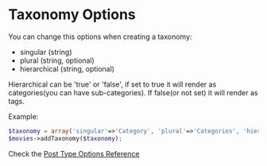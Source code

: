Taxonomy Options
================
You can change this options when creating a taxonomy:
- singular (string)
- plural (string, optional)
- hierarchical (string, optional)
  
Hierarchical can be 'true' or 'false', if set to true it will render as categories(you can have sub-categories). If false(or not set) it will render as tags.  
  
Example:
```php
$taxonomy = array('singular'=>'Category', 'plural'=>'Categories', 'hierarchical'=> 'true');
$movies->addTaxonomy($taxonomy);
```  
  
Check the [Post Type Options Reference](post_type_options.md)